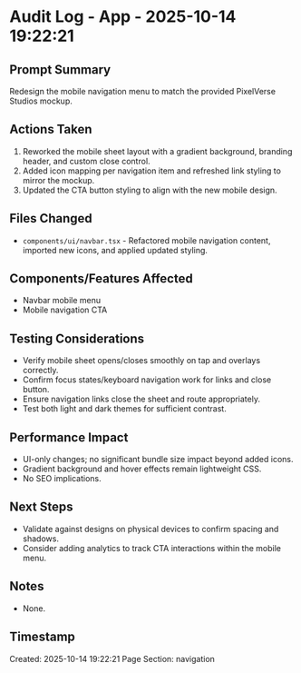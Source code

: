 # Audit Log - App - 2025-10-14 19:22:21

## Prompt Summary

Redesign the mobile navigation menu to match the provided PixelVerse Studios mockup.

## Actions Taken

1. Reworked the mobile sheet layout with a gradient background, branding header, and custom close control.
2. Added icon mapping per navigation item and refreshed link styling to mirror the mockup.
3. Updated the CTA button styling to align with the new mobile design.

## Files Changed

- `components/ui/navbar.tsx` - Refactored mobile navigation content, imported new icons, and applied updated styling.

## Components/Features Affected

- Navbar mobile menu
- Mobile navigation CTA

## Testing Considerations

- Verify mobile sheet opens/closes smoothly on tap and overlays correctly.
- Confirm focus states/keyboard navigation work for links and close button.
- Ensure navigation links close the sheet and route appropriately.
- Test both light and dark themes for sufficient contrast.

## Performance Impact

- UI-only changes; no significant bundle size impact beyond added icons.
- Gradient background and hover effects remain lightweight CSS.
- No SEO implications.

## Next Steps

- Validate against designs on physical devices to confirm spacing and shadows.
- Consider adding analytics to track CTA interactions within the mobile menu.

## Notes

- None.

## Timestamp

Created: 2025-10-14 19:22:21
Page Section: navigation
